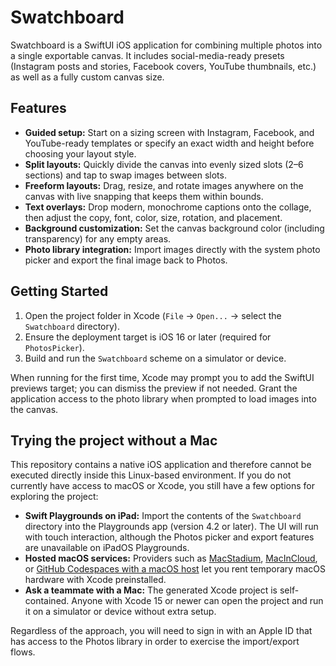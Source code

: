 # Swatchboard

Swatchboard is a SwiftUI iOS application for combining multiple photos into a single exportable canvas. It includes social-media-ready presets (Instagram posts and stories, Facebook covers, YouTube thumbnails, etc.) as well as a fully custom canvas size.

## Features

- **Guided setup:** Start on a sizing screen with Instagram, Facebook, and YouTube-ready templates or specify an exact width and height before choosing your layout style.
- **Split layouts:** Quickly divide the canvas into evenly sized slots (2–6 sections) and tap to swap images between slots.
- **Freeform layouts:** Drag, resize, and rotate images anywhere on the canvas with live snapping that keeps them within bounds.
- **Text overlays:** Drop modern, monochrome captions onto the collage, then adjust the copy, font, color, size, rotation, and placement.
- **Background customization:** Set the canvas background color (including transparency) for any empty areas.
- **Photo library integration:** Import images directly with the system photo picker and export the final image back to Photos.

## Getting Started

1. Open the project folder in Xcode (`File` → `Open...` → select the `Swatchboard` directory).
2. Ensure the deployment target is iOS 16 or later (required for `PhotosPicker`).
3. Build and run the `Swatchboard` scheme on a simulator or device.

When running for the first time, Xcode may prompt you to add the SwiftUI previews target; you can dismiss the preview if not needed. Grant the application access to the photo library when prompted to load images into the canvas.

## Trying the project without a Mac

This repository contains a native iOS application and therefore cannot be executed directly inside this Linux-based environment. If you do not currently have access to macOS or Xcode, you still have a few options for exploring the project:

- **Swift Playgrounds on iPad:** Import the contents of the `Swatchboard` directory into the Playgrounds app (version 4.2 or later). The UI will run with touch interaction, although the Photos picker and export features are unavailable on iPadOS Playgrounds.
- **Hosted macOS services:** Providers such as [MacStadium](https://www.macstadium.com/), [MacInCloud](https://www.macincloud.com/), or [GitHub Codespaces with a macOS host](https://docs.github.com/en/codespaces) let you rent temporary macOS hardware with Xcode preinstalled.
- **Ask a teammate with a Mac:** The generated Xcode project is self-contained. Anyone with Xcode 15 or newer can open the project and run it on a simulator or device without extra setup.

Regardless of the approach, you will need to sign in with an Apple ID that has access to the Photos library in order to exercise the import/export flows.
